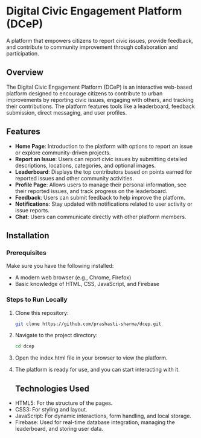 # Digital Civic Engagement Platform (DCeP)

A platform that empowers citizens to report civic issues, provide feedback, and contribute to community improvement through collaboration and participation.

## Overview

The Digital Civic Engagement Platform (DCeP) is an interactive web-based platform designed to encourage citizens to contribute to urban improvements by reporting civic issues, engaging with others, and tracking their contributions. The platform features tools like a leaderboard, feedback submission, direct messaging, and user profiles.

## Features

- **Home Page**: Introduction to the platform with options to report an issue or explore community-driven projects.
- **Report an Issue**: Users can report civic issues by submitting detailed descriptions, locations, categories, and optional images.
- **Leaderboard**: Displays the top contributors based on points earned for reported issues and other community activities.
- **Profile Page**: Allows users to manage their personal information, see their reported issues, and track progress on the leaderboard.
- **Feedback**: Users can submit feedback to help improve the platform.
- **Notifications**: Stay updated with notifications related to user activity or issue reports.
- **Chat**: Users can communicate directly with other platform members.

## Installation

### Prerequisites
Make sure you have the following installed:
- A modern web browser (e.g., Chrome, Firefox)
- Basic knowledge of HTML, CSS, JavaScript, and Firebase

### Steps to Run Locally

1. Clone this repository:
   ```bash
   git clone https://github.com/prashasti-sharma/dcep.git
2. Navigate to the project directory:
    ```bash
    cd dcep
3. Open the index.html file in your browser to view the platform.
4. The platform is ready for use, and you can start interacting with it.

   ## Technologies Used
- HTML5: For the structure of the pages.
- CSS3: For styling and layout.
- JavaScript: For dynamic interactions, form handling, and local storage.
- Firebase: Used for real-time database integration, managing the leaderboard, and storing user data.
